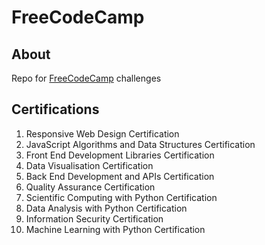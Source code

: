 # FreeCodeCamp


## About

Repo for [FreeCodeCamp](https://www.freecodecamp.org/) challenges

## Certifications

1. Responsive Web Design Certification
2. JavaScript Algorithms and Data Structures Certification
3. Front End Development Libraries Certification
4. Data Visualisation Certification
5. Back End Development and APIs Certification
6. Quality Assurance Certification
7. Scientific Computing with Python Certification
8. Data Analysis with Python Certification
9. Information Security Certification
10. Machine Learning with Python Certification

